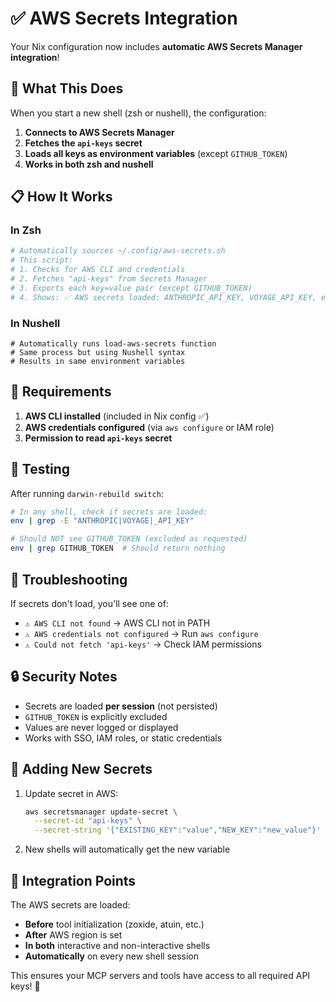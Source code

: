 # ✅ AWS Secrets Integration

Your Nix configuration now includes **automatic AWS Secrets Manager integration**!

## 🔐 What This Does

When you start a new shell (zsh or nushell), the configuration:

1. **Connects to AWS Secrets Manager**
2. **Fetches the `api-keys` secret**
3. **Loads all keys as environment variables** (except `GITHUB_TOKEN`)
4. **Works in both zsh and nushell**

## 📋 How It Works

### In Zsh
```bash
# Automatically sources ~/.config/aws-secrets.sh
# This script:
# 1. Checks for AWS CLI and credentials
# 2. Fetches "api-keys" from Secrets Manager
# 3. Exports each key=value pair (except GITHUB_TOKEN)
# 4. Shows: ✅ AWS secrets loaded: ANTHROPIC_API_KEY, VOYAGE_API_KEY, etc.
```

### In Nushell
```nu
# Automatically runs load-aws-secrets function
# Same process but using Nushell syntax
# Results in same environment variables
```

## 🔧 Requirements

1. **AWS CLI installed** (included in Nix config ✅)
2. **AWS credentials configured** (via `aws configure` or IAM role)
3. **Permission to read `api-keys` secret**

## 🧪 Testing

After running `darwin-rebuild switch`:

```bash
# In any shell, check if secrets are loaded:
env | grep -E "ANTHROPIC|VOYAGE|_API_KEY"

# Should NOT see GITHUB_TOKEN (excluded as requested)
env | grep GITHUB_TOKEN  # Should return nothing
```

## 🚨 Troubleshooting

If secrets don't load, you'll see one of:
- `⚠️ AWS CLI not found` → AWS CLI not in PATH
- `⚠️ AWS credentials not configured` → Run `aws configure`
- `⚠️ Could not fetch 'api-keys'` → Check IAM permissions

## 🔒 Security Notes

- Secrets are loaded **per session** (not persisted)
- `GITHUB_TOKEN` is explicitly excluded
- Values are never logged or displayed
- Works with SSO, IAM roles, or static credentials

## 📝 Adding New Secrets

1. Update secret in AWS:
   ```bash
   aws secretsmanager update-secret \
     --secret-id "api-keys" \
     --secret-string '{"EXISTING_KEY":"value","NEW_KEY":"new_value"}'
   ```

2. New shells will automatically get the new variable

## 🎯 Integration Points

The AWS secrets are loaded:
- **Before** tool initialization (zoxide, atuin, etc.)
- **After** AWS region is set
- **In both** interactive and non-interactive shells
- **Automatically** on every new shell session

This ensures your MCP servers and tools have access to all required API keys! 🚀
